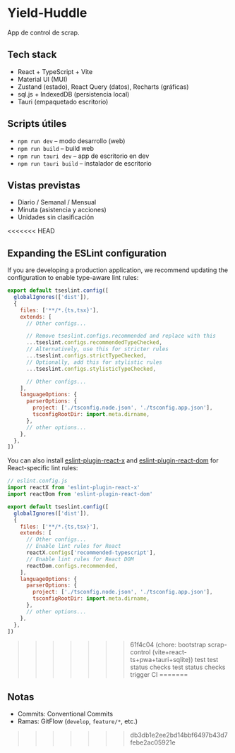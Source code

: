 # Yield-Huddle
App de control de scrap.

## Tech stack
- React + TypeScript + Vite
- Material UI (MUI)
- Zustand (estado), React Query (datos), Recharts (gráficas)
- sql.js + IndexedDB (persistencia local)
- Tauri (empaquetado escritorio)

## Scripts útiles
- `npm run dev` – modo desarrollo (web)
- `npm run build` – build web
- `npm run tauri dev` – app de escritorio en dev
- `npm run tauri build` – instalador de escritorio

## Vistas previstas
- Diario / Semanal / Mensual
- Minuta (asistencia y acciones)
- Unidades sin clasificación

<<<<<<< HEAD
## Expanding the ESLint configuration

If you are developing a production application, we recommend updating the configuration to enable type-aware lint rules:

```js
export default tseslint.config([
  globalIgnores(['dist']),
  {
    files: ['**/*.{ts,tsx}'],
    extends: [
      // Other configs...

      // Remove tseslint.configs.recommended and replace with this
      ...tseslint.configs.recommendedTypeChecked,
      // Alternatively, use this for stricter rules
      ...tseslint.configs.strictTypeChecked,
      // Optionally, add this for stylistic rules
      ...tseslint.configs.stylisticTypeChecked,

      // Other configs...
    ],
    languageOptions: {
      parserOptions: {
        project: ['./tsconfig.node.json', './tsconfig.app.json'],
        tsconfigRootDir: import.meta.dirname,
      },
      // other options...
    },
  },
])
```

You can also install [eslint-plugin-react-x](https://github.com/Rel1cx/eslint-react/tree/main/packages/plugins/eslint-plugin-react-x) and [eslint-plugin-react-dom](https://github.com/Rel1cx/eslint-react/tree/main/packages/plugins/eslint-plugin-react-dom) for React-specific lint rules:

```js
// eslint.config.js
import reactX from 'eslint-plugin-react-x'
import reactDom from 'eslint-plugin-react-dom'

export default tseslint.config([
  globalIgnores(['dist']),
  {
    files: ['**/*.{ts,tsx}'],
    extends: [
      // Other configs...
      // Enable lint rules for React
      reactX.configs['recommended-typescript'],
      // Enable lint rules for React DOM
      reactDom.configs.recommended,
    ],
    languageOptions: {
      parserOptions: {
        project: ['./tsconfig.node.json', './tsconfig.app.json'],
        tsconfigRootDir: import.meta.dirname,
      },
      // other options...
    },
  },
])
```
>>>>>>> 61f4c04 (chore: bootstrap scrap-control (vite+react-ts+pwa+tauri+sqlite))
test
test status checks
test status checks
trigger CI
=======
## Notas
- Commits: Conventional Commits
- Ramas: GitFlow (`develop`, `feature/*`, etc.)
>>>>>>> db3db1e2ee2bd14bbf6497b43d7febe2ac05921e
